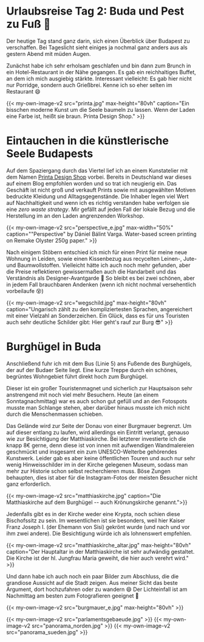 # Urlaubsreise Tag 2: Buda und Pest zu Fuß :footprints:


Der heutige Tag stand ganz darin, sich einen Überblick über Budapest zu verschaffen. Bei Tageslicht sieht einiges ja nochmal ganz anders aus als gestern Abend mit müden Augen.

Zunächst habe ich sehr erholsam geschlafen und bin dann zum Brunch in ein Hotel-Restaurant in der Nähe gegangen. Es gab ein reichhaltiges Buffet, an dem ich mich ausgiebig stärkte. Interessant vielleicht: Es gab hier nicht nur Porridge, sondern auch Grießbrei. Kenne ich so eher selten im Restaurant :smile:

{{< my-own-image-v2 src="printa.jpg" max-height="80vh" caption="Ein bisschen moderne Kunst um die Seele baumeln zu lassen. Wenn der Laden eine Farbe ist, heißt sie braun. Printa Design Shop." >}}

# Eintauchen in die künstlerische Seele Budapests
Auf dem Spaziergang durch das Viertel lief ich an einem Kunstatelier mit dem Namen [Printa Design Shop](https://printa.hu/) vorbei. Bereits in Deutschland war dieses auf einem Blog empfohlen worden und so trat ich neugierig ein. Das Geschäft ist nicht groß und verkauft Prints sowie mit ausgewählten Motiven bedruckte Kleidung und Alltagsgegenstände. Die Inhaber legen viel Wert auf Nachhaltigkeit und wenn ich es richtig verstanden habe verfolgen sie eine *zero waste strategy*. Mir gefällt auf jeden Fall der lokale Bezug und die Herstellung im an den Laden angrenzenden Workshop.

{{< my-own-image-v2 src="perspective_e.jpg" max-width="50%" caption="\"Perspective\" by Dániel Bálint Varga. Water-based screen printing on Remake Olyster 250g paper." >}}

Nach einigem Stöbern entschied ich mich für einen Print für meine neue Wohnung in Leiden, sowie einen Kissenbezug aus recycelten Leinen-, Jute- und Baumwollstoffen. Vielleicht hätte ich auch noch mehr gefunden, aber die Preise reflektieren gewissermaßen auch die Handarbeit und das Verständnis als Designer-Avantgarde :cowboy_hat_face: So bleibt es bei zwei schönen, aber in jedem Fall brauchbaren Andenken (wenn ich nicht nochmal versehentlich vorbeilaufe :dizzy_face:)


{{< my-own-image-v2 src="wegschild.jpg" max-height="80vh" caption="Ungarisch zählt zu den kompliziertesten Sprachen, angereichert mit einer Vielzahl an Sonderzeichen. Ein Glück, dass es für uns Touristen auch sehr deutliche Schilder gibt: Hier geht's rauf zur Burg :sunglasses:" >}}
# Burghügel in Buda
Anschließend fuhr ich mit dem Bus (Linie 5) ans Fußende des Burghügels, der auf der Budaer Seite liegt. Eine kurze Treppe durch ein schönes, begrüntes Wohngebiet führt direkt hoch zum Burghügel.

Dieser ist ein großer Touristenmagnet und sicherlich zur Hauptsaison sehr anstrengend mit noch viel mehr Besuchern. Heute (an einem Sonntagnachmittag) war es auch schon gut gefüll und an den Fotospots musste man Schlange stehen, aber darüber hinaus musste ich mich nicht durch die Menschenmassen schieben.

Das Gelände wird zur Seite der Donau von einer Burgmauer begrenzt. Um auf dieser entlang zu laufen, wird allerdings ein Eintritt verlangt, genauso wie zur Besichtigung der Matthiaskirche. Bei letzterer investierte ich die knapp 8€ gerne, denn diese ist von innen mit aufwendigen Wandmalereien geschmückt und insgesamt ein zum UNESCO-Welterbe gehörendes Kunstwerk. Leider gab es aber keine öffentlichen Touren und auch nur sehr wenig Hinweisschilder im in der Kirche gelegenen Museum, sodass man mehr zur Historie schon selbst recherchieren muss. Böse Zungen behaupten, dies ist aber für die Instagram-Fotos der meisten Besucher nicht ganz erforderlich.

{{< my-own-image-v2 src="matthiaskirche.jpg" caption="Die Matthiaskirche auf dem Burghügel -- auch Krönungskirche genannt.">}}

Jedenfalls gibt es in der Kirche weder eine Krypta, noch schien diese Bischofssitz zu sein. Im wesentlichen ist sie besonders, weil hier Kaiser Franz Joseph I. (der Ehemann von Sisi) gekrönt wurde (und nach und vor ihm zwei andere). Die Besichtigung würde ich als lohnenswert empfehlen.

{{< my-own-image-v2 src="matthiaskirche_altar.jpg" max-height="80vh" caption="Der Hauptaltar in der Matthiaskirche ist sehr aufwändig gestaltet. Die Kirche ist der hl. Jungfrau Maria geweiht, die hier auch verehrt wird." >}}

Und dann habe ich auch noch ein paar Bilder zum Abschluss, die die grandiose Aussicht auf die Stadt zeigen. Aus meiner Sicht das beste Argument, dort hochzufahren oder zu wandern :smile: Der Lichteinfall ist am Nachmittag am besten zum Fotografieren geeignet :slightly_smiling_face:

{{< my-own-image-v2 src="burgmauer_e.jpg" max-height="80vh" >}}

{{< my-own-image-v2 src="parlamentsgebaeude.jpg" >}}
{{< my-own-image-v2 src="panorama_norden.jpg" >}}
{{< my-own-image-v2 src="panorama_sueden.jpg" >}}
